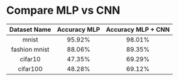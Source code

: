 # Compare MLP vs CNN


 |    Dataset Name           | Accuracy MLP | Accuracy MLP + CNN              |
| :-----------: | :------: | :-------------: |
 mnist            | 95.92%   | 98.01%
 fashion mnist    | 88.06%   | 89.35%
 cifar10          | 47.35%   | 69.29%
 cifar100         | 48.28%   | 69.12%
 
 
 
